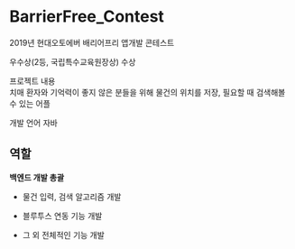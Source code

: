 # BarrierFree_Contest  

2019년 현대오토에버 배리어프리 앱개발 콘테스트  

우수상(2등, 국립특수교육원장상) 수상  

프로젝트 내용  
치매 환자와 기억력이 좋지 않은 분들을 위해 물건의 위치를 저장, 필요할 때 검색해볼 수 있는 어플

개발 언어
자바

역할
--
**백엔드 개발 총괄**

- 물건 입력, 검색 알고리즘 개발
  
- 블루투스 연동 기능 개발
  
- 그 외 전체적인 기능 개발

